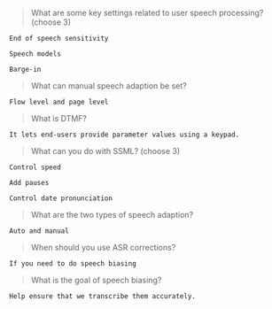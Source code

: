 >What are some key settings related to user speech processing? (choose 3)
```
End of speech sensitivity
```
```
Speech models
```
```
Barge-in
```
>What can manual speech adaption be set?
```
Flow level and page level
```
>What is DTMF?
```
It lets end-users provide parameter values using a keypad.
```
>What can you do with SSML? (choose 3)
```
Control speed
```
```
Add pauses
```
```
Control date pronunciation
```
>What are the two types of speech adaption?
```
Auto and manual
```
>When should you use ASR corrections?
```
If you need to do speech biasing
```
>What is the goal of speech biasing?
```
Help ensure that we transcribe them accurately.
```